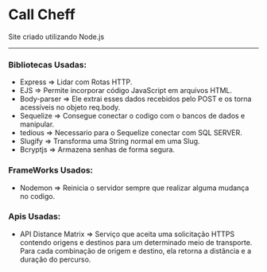 # Call Cheff
Site criado utilizando Node.js
<hr>
<h3>Bibliotecas Usadas:</h3>

<ul>
<li>Express => Lidar com Rotas HTTP.</li>
<li>EJS => Permite incorporar código JavaScript em arquivos HTML.</li>
<li>Body-parser => Ele extrai esses dados recebidos pelo POST e os torna acessíveis no objeto req.body.</li>
<li>Sequelize => Consegue conectar o codigo com o bancos de dados e manipular.</li>
<li>tedious => Necessario para o Sequelize conectar com SQL SERVER.</li>
<li>Slugify => Transforma uma String normal em uma Slug.</li>
<li>Bcryptjs => Armazena senhas de forma segura.</li>
</ul>

<h3>FrameWorks Usados:</h3>

<ul>
<li>Nodemon => Reinicia o servidor sempre que realizar alguma mudança no codigo.</li>
</ul>

<h3>Apis Usadas:</h3>

<ul>
<li>API Distance Matrix => Serviço que aceita uma solicitação HTTPS contendo origens e destinos para um determinado meio de transporte. Para cada combinação de origem e destino, ela retorna a distância e a duração do percurso.</li>
</ul>
